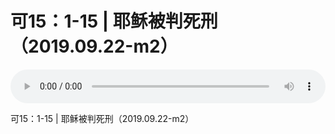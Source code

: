 # 可15：1-15 | 耶稣被判死刑（2019.09.22-m2）

<audio style="width: 100%;" preload="false" controls controlslist="nodownload"><source src="http://file.simai.life/audio/mp3/old/27650.mp3" type="audio/mpeg">Your browser does not support the audio element.</audio>


<p>可15：1-15 | 耶稣被判死刑（2019.09.22-m2）</p>